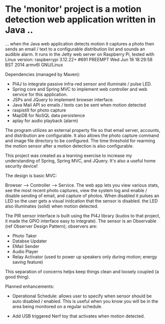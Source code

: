 The 'monitor' project is a motion detection web application written in Java ..
=======

... when the Java web application detects motion it captures a photo then sends an email / text to a configurable 
distribution list and sounds an audible alarm.  It runs in the Jetty web server on Raspberry Pi, tested with Linux version:
  raspberrypi 3.12.22+ #691 PREEMPT Wed Jun 18 18:29:58 BST 2014 armv6l GNU/Linux

Dependencies (managed by Maven):
- PI4J to integrate passive infra-red sensor and illuminate / pulse LED.
- Spring core and Spring MVC to implement web controller and web service for this application.
- JSPs and JQuery to implement browser interface.
- Java Mail API so emails / texts can be sent when motion detected
- raspistill for photo capture
- MapDB for NoSQL data persistence
- aplay for audio playback (alarm)

The program utilizes an external property file so that email server, accounts, and  distribution are configurable.  It also allows the photo capture command and image file directory to be configured.  The time threshold for rearming the motion sensor after a motion detection is also configurable.

This project was created as a learning exercise to increase my understanding of Spring, Spring MVC, and JQuery.  It's also a useful home security device!

The design is basic MVC:

Browser --> Controller --> Service.  The web app lets you view various stats, see the most recent photo captures,
view the system log and enable / disable sending of email, and capture of photos.  When disabled it pulses an LED so 
the user gets a visual inidcation that the sensor is disabled.  the LED also illuminates (solid) when motion detected.

The PIR sensor interface is built using the PI4J library (kudos to that project, it made the GPIO interface easy to integrate).  The sensor is an Observable (ref Observer Design Pattern); observers are:
   - Photo Taker
   - Databse Updater
   - EMail Sender
   - Audio Player
   - Relay Activator (used to power up speakers only during motion; energy saving feature)

This separation of concerns helps keep things clean and loosely coupled (a good thing).

Planned enhancements:

- Operational Schedule: allows user to specify when sensor should be auto disabled / enabled.  This is 
  useful when you know you will be in the area being monitored on a regular schedule.
  
- Add USB triggered Nerf toy that activates when motion detected.
